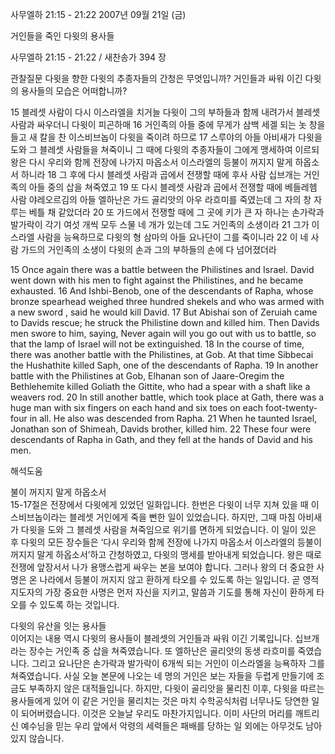 사무엘하 21:15 - 21:22 
2007년 09월 21일 (금)

거인들을 죽인 다윗의 용사들



사무엘하 21:15 - 21:22 / 새찬송가 394 장


관찰질문
다윗을 향한 다윗의 추종자들의 간청은 무엇입니까? 
거인들과 싸워 이긴 다윗의 용사들의 모습은 어떠합니까? 

15 블레셋 사람이 다시 이스라엘을 치거늘 다윗이 그의 부하들과 함께 내려가서 블레셋 사람과 싸우더니 다윗이 피곤하매 16 거인족의 아들 중에 무게가 삼백 세겔 되는 놋 창을 들고 새 칼을 찬 이스비브놉이 다윗을 죽이려 하므로 17 스루야의 아들 아비새가 다윗을 도와 그 블레셋 사람들을 쳐죽이니 그 때에 다윗의 추종자들이 그에게 맹세하여 이르되 왕은 다시 우리와 함께 전장에 나가지 마옵소서 이스라엘의 등불이 꺼지지 말게 하옵소서 하니라 18 그 후에 다시 블레셋 사람과 곱에서 전쟁할 때에 후사 사람 십브개는 거인족의 아들 중의 삽을 쳐죽였고 19 또 다시 블레셋 사람과 곱에서 전쟁할 때에 베들레헴 사람 야레오르김의 아들 엘하난은 가드 골리앗의 아우 라흐미를 죽였는데 그 자의 창 자루는 베틀 채 같았더라 20 또 가드에서 전쟁할 때에 그 곳에 키가 큰 자 하나는 손가락과 발가락이 각기 여섯 개씩 모두 스물 네 개가 있는데 그도 거인족의 소생이라 21 그가 이스라엘 사람을 능욕하므로 다윗의 형 삼마의 아들 요나단이 그를 죽이니라 22 이 네 사람 가드의 거인족의 소생이 다윗의 손과 그의 부하들의 손에 다 넘어졌더라 

15 Once again there was a battle between the Philistines and Israel. David went down with his men to fight against the Philistines, and he became exhausted. 16 And Ishbi-Benob, one of the descendants of Rapha, whose bronze spearhead weighed three hundred shekels and who was armed with a new sword , said he would kill David. 17 But Abishai son of Zeruiah came to Davids rescue; he struck the Philistine down and killed him. Then Davids men swore to him, saying, Never again will you go out with us to battle, so that the lamp of Israel will not be extinguished. 18 In the course of time, there was another battle with the Philistines, at Gob. At that time Sibbecai the Hushathite killed Saph, one of the descendants of Rapha. 
19 In another battle with the Philistines at Gob, Elhanan son of Jaare-Oregim the Bethlehemite killed Goliath the Gittite, who had a spear with a shaft like a weavers rod. 20 In still another battle, which took place at Gath, there was a huge man with six fingers on each hand and six toes on each foot-twenty-four in all. He also was descended from Rapha. 
21 When he taunted Israel, Jonathan son of Shimeah, Davids brother, killed him. 22 These four were descendants of Rapha in Gath, and they fell at the hands of David and his men.

해석도움





불이 꺼지지 말게 하옵소서  
15-17절은 전장에서 다윗에게 있었던 일화입니다. 한번은 다윗이 너무 지쳐 있을 때 이스비브놉이라는 블레셋 거인에게 죽을 뻔한 일이 있었습니다. 하지만, 그때 마침 아비새가 다윗을 도와 그 블레셋 사람을 쳐죽임으로 위기를 면하게 되었습니다. 이 일이 있은 후 다윗의 모든 장수들은 ‘다시 우리와 함께 전장에 나가지 마옵소서 이스라엘의 등불이 꺼지지 말게 하옵소서’하고 간청하였고, 다윗의 맹세를 받아내게 되었습니다. 왕은 때로 전쟁에 앞장서서 나가 용맹스럽게 싸우는 본을 보여야 합니다. 그러나 왕의 더 중요한 사명은 온 나라에서 등불이 꺼지지 않고 환하게 타오를 수 있도록 하는 일입니다. 곧 영적 지도자의 가장 중요한 사명은 먼저 자신을 지키고, 말씀과 기도를 통해 자신이 환하게 타오를 수 있도록 하는 것입니다.          

다윗의 유산을 잇는 용사들  
이어지는 내용 역시 다윗의 용사들이 블레셋의 거인들과 싸워 이긴 기록입니다. 십브개라는 장수는 거인족 중 삽을 쳐죽였습니다. 또 엘하난은 골리앗의 동생 라흐미를 죽였습니다. 그리고 요나단은 손가락과 발가락이 6개씩 되는 거인이 이스라엘을 능욕하자 그를 쳐죽였습니다. 사실 오늘 본문에 나오는 네 명의 거인은 보는 자들을 두렵게 만들기에 조금도 부족하지 않은 대적들입니다. 하지만, 다윗이 골리앗을 물리친 이후, 다윗을 따르는 용사들에게 있어 이 같은 거인을 물리치는 것은 마치 수학공식처럼 너무나도 당연한 일이 되어버렸습니다. 이것은 오늘날 우리도 마찬가지입니다. 이미 사단의 머리를 깨트리신 예수님을 믿는 우리 앞에서 악령의 세력들은 패배를 당하는 일 외에는 아무것도 남아 있지 않습니다.